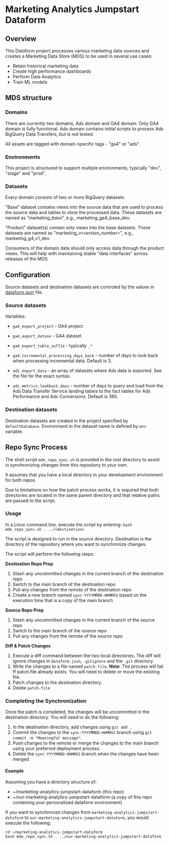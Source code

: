# Marketing Analytics Jumpstart Dataform

## Overview
This Dataform project processes various marketing data sources and creates a Marketing Data Store (MDS) to be used in several use cases:
* Retain historical marketing data
* Create high performance dashboards
* Perform Data Analytics
* Train ML models

## MDS structure
### Domains
There are currently two domains, Ads domain and GA4 domain. Only GA4 domain is fully functional. 
Ads domain contains initial scripts to process Ads BigQuery Data Transfers, but is not tested.

All assets are tagged with domain-specific tags - "ga4" or "ads".

### Environments
This project is structured to support multiple environments, typically "dev", "stage" and "prod".

### Datasets
Every domain consists of two or more BigQuery datasets. 

"Base" dataset contains views into the source data that are used to process the source data and tables to store the processed data. 
These datasets are named as "marketing_<domain>_base_<env>", e.g., marketing_ga4_base_dev.

"Product" dataset(s) contain only views into the base datasets. These datasets are named as "marketing_<domain>_v<version_number>_<env>", 
e.g., marketing_g4_v1_dev.

Consumers of the domain data should only access data through the product views. This will help with maintaining stable "data interfaces"
across releases of the MDS.

## Configuration
Source datasets and destination datasets are controled by the values in [dataform.json](/dataform.json) file.

### Source datasets
Variables:
* `ga4_export_project` - GA4 project
* `ga4_export_datase` - GA4 dataset
* `ga4_export_table_suffix` - typically `_*`
* `ga4_incremental_processing_days_back` - number of days to look back when processing incremental data. Default is 3.
    
* `ads_export_data` - an array of datasets where Ads data is exported. See the file for the exact syntax.
* `ads_metrics_lookback_days` - number of days to query and load from the Ads Data Transfer Service landing tables to the fact tables for Ads Performance and Ads Conversions. Default is 365.

### Destination datasets
Destination datasets are created in the project specified by `defaultDatabase`.
Environment in the dataset name is defined by `env` variable.
    
## Repo Sync Process

The shell script `mde_repo_sync.sh` is provided in the root directory to assist in synchronizing changes from this repository to your own.
    
It assumes that you have a local directory in your development environment for both repos.

Due to limitations on how the patch process works, it is required that both directories are located in the same parent directory and that relative paths are passed to the script.
    
### Usage
In a Linux command line, execute the script by entering:
`bash mde_repo_sync.sh . ../<destination>`
    
The script is designed to run in the source directory. Destination is the directory of the repository where you want to synchronize changes.

The script will perform the following steps:

**Destination Repo Prep**
1. Stash any uncommitted changes in the current branch of the destination repo
1. Switch to the main branch of the destination repo
1. Pull any changes from the remote of the destination repo
1. Create a new branch named `sync-YYYYMMDD-HHMMSS` based on the execution time that is a copy of the main branch
    
**Source Repo Prep**
1. Stash any uncommitted changes in the current branch of the source repo
1. Switch to the main branch of the source repo
1. Pull any changes from the remote of the source repo
    
**Diff & Patch Changes**
1. Execute a diff command between the two local directories.
    The diff will ignore changes in `dataform.json`, `.gitignore` and the `.git` directory.
1. Write the changes to a file named `patch.file`.
    **Note**: The process will fail ff patch.file already exists. You will need to delete or move the existing file.
1. Patch changes to the destination directory.
1. Delete `patch.file`
    
### Completing the Synchronization
Once the patch is completed, the changes will be uncommitted in the destination directory. You will need to do the following:

1. In the destination directory, add changes using `git add .`
1. Commit the changes to the `sync-YYYYMMDD-HHMMSS` branch using `git commit -m "Meaningful message"`.
1. Push changes to the remote or merge the changes to the main branch using your preferred deployment process.
1. Delete the `sync-YYYYMMDD-HHMMSS` branch when the changes have been merged.
    

#### Example 
Assuming you have a directory structure of:
 - ~/marketing-analytics-jumpstart-dataform (this repo)
 - ~/our-marketing-analytics-jumpstart-dataform (a copy of this repo containing your personalized dataform environment)

If you want to synchronize changes from `marketing-analytics-jumpstart-dataform` to `our-marketing-analytics-jumpstart-dataform`, you would execute the following:
    
    cd ~/marketing-analytics-jumpstart-dataform
    bash mde_repo_sync.sh . ../our-marketing-analytics-jumpstart-dataform
    





